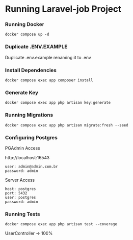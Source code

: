 # Running Laravel-job Project

### Running Docker

```
docker compose up -d
```

### Duplicate .ENV.EXAMPLE

Duplicate .env.example renaming it to .env

### Install Dependencies

```
docker compose exec app composer install
```

### Generate Key

```
docker compose exec app php artisan key:generate
```

### Running Migrations

```
docker compose exec app php artisan migrate:fresh --seed
```

### Configuring Postgres

PGAdmin Access

http://localhost:16543

```
user: admin@admin.com.br
password: admin
```

Server Access

```
host: postgres
port: 5432
user: postgres
password: admin
```

### Running Tests

```
docker compose exec app php artisan test --coverage
```

UserController -> 100%
